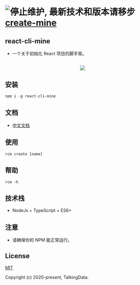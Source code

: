 # ![停止维护](https://github-statistics-biaov.vercel.app/api/generate-text-image?text=停止维护), 最新技术和版本请移步 [create-mine](https://github.com/biaov/create-mine)

## react-cli-mine

- 一个关于初始化 React 项目的脚手架。

<h2 style="text-align:center;"><a href="https://github.com/biaov/react-cli-mine"><img src="https://img.shields.io/npm/v/react-cli-mine.svg?logo=npm" /></a></h2>

## 安装

```Basic
npm i -g react-cli-mine
```

## 文档

- [中文文档](https://github.com/biaov/react-cli-mine/blob/master/src/README.md)

## 使用

```Basic
rcm create [name]
```

## 帮助

```Basic
rcm -h
```

## 技术栈

- NodeJs + TypeScript + ES6+

## 注意

- 请确保你的 NPM 能正常运行。

## License

[MIT](http://opensource.org/licenses/MIT)

Copyright (c) 2020-present, TalkingData.

[^_^]: 主要是给自己用的。
